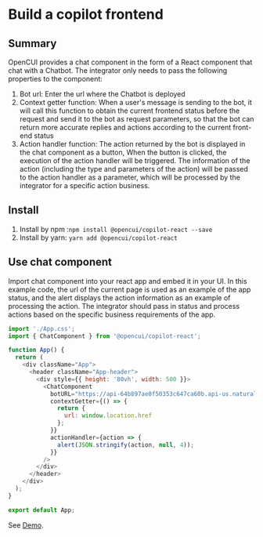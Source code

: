 # Build a copilot frontend

## Summary
OpenCUI provides a chat component in the form of a React component that chat with a Chatbot. The integrator only needs to pass the following properties to the component:
1. Bot url: Enter the url where the Chatbot is deployed
2. Context getter function: When a user's message is sending to the bot, it will call this function to obtain the current frontend status before the request and send it to the bot as request parameters, so that the bot can return more accurate replies and actions according to the current front-end status
3. Action handler function: The action returned by the bot is displayed in the chat component as a button, When the button is clicked, the execution of the action handler will be triggered. The information of the action (including the type and parameters of the action) will be passed to the action handler as a parameter, which will be processed by the integrator for  a specific action business.

## Install
1. Install by npm :`npm install @opencui/copilot-react --save`
2. Install by yarn: `yarn add @opencui/copilot-react`

## Use chat component 
Import chat component into your react app and embed it in your UI. In this example code, the url of the current page is used as an example of the app status, and the alert displays the action information as an example of processing the action. The integrator should pass in status and process actions based on the specific business requirements of the app. 

``` javascript
import './App.css';
import { ChatComponent } from '@opencui/copilot-react';

function App() {
  return (
    <div className="App">
      <header className="App-header">
        <div style={{ height: '80vh', width: 500 }}>
          <ChatComponent
            botURL="https://api-64b897ae0f50353c647ca60b.api-us.naturali.io/v1/en"
            contextGetter={() => {  
              return {
                url: window.location.href
              };
            }}
            actionHandler={action => {
              alert(JSON.stringify(action, null, 4));
            }}
          />
        </div>
      </header>
    </div>
  );
}

export default App;
```

See [Demo](https://github.com/opencui/web-copilot).